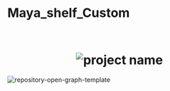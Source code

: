 # Maya_shelf_Custom
 
<h1 align="center">
  <br>
  <img src="https://raw.githubusercontent.com/username/projectname/branch/path/to/img.png" alt="project name">
  <br>
</h1>


![repository-open-graph-template](https://github.com/ThomasSchienagel/Maya_shelf_Custom/assets/135319899/c60bc3c6-dd06-4bde-b3e9-c3fd48480eb0)
